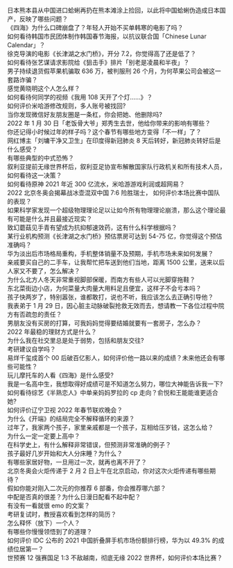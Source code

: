 日本熊本县从中国进口蛤蜊再扔在熊本滩涂上捡回，以此将中国蛤蜊伪造成日本国产，反映了哪些问题？  
《四海》为什么口碑崩盘了？年轻人开始不买单韩寒的电影了吗？  
如何看待韩国市民团体制作韩国春节海报，以抗议联合国「Chinese Lunar Calendar」？  
徐克导演的电影《长津湖之水门桥》，开分 7.2，你觉得高了还是低了？  
如何看待张艺谋请求影院给《狙击手》排片「别老是凌晨和半夜」？  
男子持续退货假苹果机骗取 636 万，被判服刑 26 个月，为何苹果公司会被这一套路诈骗？  
感觉黄晓明这个人怎么样？  
如何看待何同学的视频《我用 108 天开了个灯......》？  
如何评价米哈游修改规则，多人账号被找回?  
当你发现微信好友朋友圈是一条杠，你会把她、他删除吗?  
2022 年 1 月 30 日「老饭骨大爷」郑秀生去世，他给你带来的影响有哪些？  
你还记得小时候过年的样子吗？这个春节有哪些地方变得「不一样」了？  
网红博主「刘墉干净又卫生」在印度得新冠肺炎 8 天后转好，新冠肺炎转好后是什么感受？  
有哪些典型的中式恐怖？  
叙利亚提前无缘世界杯后，叙利亚足协宣布解散国家队行政机关和所有技术人员，如何看待这一决策？  
如何看待原神 2021 年近 300 亿流水，米哈游游戏利润或超网易？  
2022 北京冬奥会揭幕战冰壶混双中国 7:6 险胜瑞士， 如何评价本场比赛中国队的表现？  
如果科学家发现一个超级物理理论足以让如今所有物理理论崩溃，那么这个理论最有可能是什么并且最接近现实？  
致幻蘑菇见手青有望成为抗抑郁速效药，这有什么科学根据吗？  
某行业机构预测《长津湖之水门桥》预估票房可达到 54-75 亿，你觉得这个预估准确吗？  
华为淡出后市场格局重构，手机整体销量不及预期，手机市场未来如何发展？  
亲戚要买自己的二手车，让我帮忙把车送到他们当地，距离 1500 公里，送来以后人家又不要了，怎么解决？  
为什么北方人冬天非常重视脚部保暖，而南方有些人可以光脚穿拖鞋？  
东北菜街边小店，为何菜量大肉量大用料足且便宜，这样子不会亏本吗？  
孩子快两岁了，特别嚣张，谁都敢打，说也不听，我应该怎么去正确引导他？  
我表弟于 1 月 29 日，因心脏主动脉破裂抢救无效而去，想请教一下各位过程中院方有否疏忽的责任？  
男朋友没有买房的打算，可我妈妈觉得要结婚就要有一套房子，怎么办？  
2022 年最稳的理财方式是什么？  
为什么我在社交里总是处于弱势，包括和朋友交往?  
考研建议自学吗？  
易烊千玺成首个 00 后破百亿影人，如何评价他一路以来的成绩？未来他还会有哪些可能性？  
玩儿摩托车的人看《四海》是什么感受?  
我是一名高中生，我想取得好成绩可是不知道怎么努力，哪位大神能告诉我一下?  
如何看待综艺《半熟恋人》中单亲妈妈罗拉的 cp 走向？俞悦和王能能谁更适合她?  
如何评价辽宁卫视 2022 年春节联欢晚会？  
为什么《开端》的结局完全不解释循环的来源？  
过年了，我家两个孩子，家里亲戚都是一个孩子，互相给压岁钱，这怎么给？  
为什么一定一定要上高中？  
在科学史上，有什么解释非常错误，但预测非常准确的例子？  
孩子最好几岁开始和大人分床睡？为什么？  
有哪些家居好物，一旦用过一次，就再也离不开了？  
北京冬奥会火炬传递于 2 月 2 日上午在北京启动，你对这次火炬传递有哪些期待？  
假如你能对刚入二次元的你推荐 6 部番，你会推荐哪六部？  
中配是否真的很差？为什么日漫日配看不起中配？  
有没有一看就很 emo 的文案？  
考研复试时，教授喜欢看到怎样的简历？  
怎么释怀（放下）一个人？  
有哪些你慢慢领悟到了的道理？  
如何评价 IDC 公布的 2021 中国折叠屏手机市场份额排行榜，华为以 49.3% 的成绩位居第一？  
世预赛 12 强赛国足 1:3 不敌越南，彻底无缘 2022 世界杯，如何评价本场比赛？  
